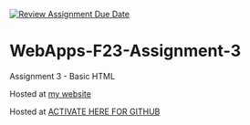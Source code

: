 [![Review Assignment Due Date](https://classroom.github.com/assets/deadline-readme-button-24ddc0f5d75046c5622901739e7c5dd533143b0c8e959d652212380cedb1ea36.svg)](https://classroom.github.com/a/q2-Q7VCy)
# WebApps-F23-Assignment-3
Assignment 3 - Basic HTML

Hosted at [my website](https://44-563-webapps-f23.github.io/44563-webapps-f23-assignment3-MahithaVudutha/)

Hosted at [ACTIVATE HERE FOR GITHUB](https://github.com/44-563-WebApps-F23/44563-webapps-f23-assignment3-MahithaVudutha.git)